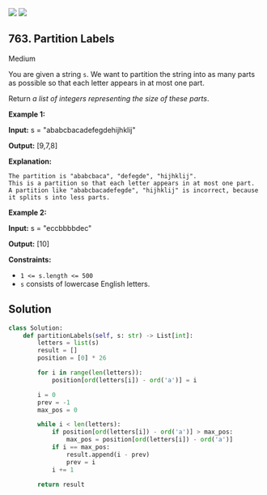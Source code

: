 [![](https://img.shields.io/github/stars/javadev/LeetCode-in-All?label=Stars&style=flat-square)](https://github.com/javadev/LeetCode-in-All)
[![](https://img.shields.io/github/forks/javadev/LeetCode-in-All?label=Fork%20me%20on%20GitHub%20&style=flat-square)](https://github.com/javadev/LeetCode-in-All/fork)

## 763\. Partition Labels

Medium

You are given a string `s`. We want to partition the string into as many parts as possible so that each letter appears in at most one part.

Return _a list of integers representing the size of these parts_.

**Example 1:**

**Input:** s = "ababcbacadefegdehijhklij"

**Output:** [9,7,8]

**Explanation:**

    The partition is "ababcbaca", "defegde", "hijhklij".
    This is a partition so that each letter appears in at most one part.
    A partition like "ababcbacadefegde", "hijhklij" is incorrect, because it splits s into less parts. 

**Example 2:**

**Input:** s = "eccbbbbdec"

**Output:** [10] 

**Constraints:**

*   `1 <= s.length <= 500`
*   `s` consists of lowercase English letters.

## Solution

```python
class Solution:
    def partitionLabels(self, s: str) -> List[int]:
        letters = list(s)
        result = []
        position = [0] * 26

        for i in range(len(letters)):
            position[ord(letters[i]) - ord('a')] = i

        i = 0
        prev = -1
        max_pos = 0

        while i < len(letters):
            if position[ord(letters[i]) - ord('a')] > max_pos:
                max_pos = position[ord(letters[i]) - ord('a')]
            if i == max_pos:
                result.append(i - prev)
                prev = i
            i += 1

        return result
```